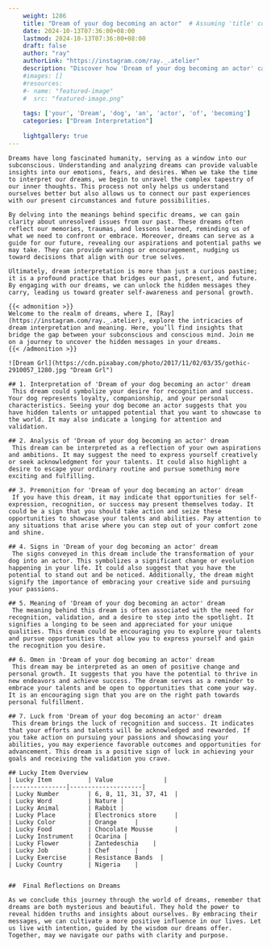 ```yaml
---
    weight: 1286
    title: "Dream of your dog becoming an actor"  # Assuming 'title' column exists
    date: 2024-10-13T07:36:00+08:00
    lastmod: 2024-10-13T07:36:00+08:00
    draft: false
    author: "ray"
    authorLink: "https://instagram.com/ray._.atelier"
    description: "Discover how 'Dream of your dog becoming an actor' can interpret your future and uncover its significant meanings in your life."
    #images: []
    #resources:
    #- name: "featured-image"
    #  src: "featured-image.png"
    
    tags: ['your', 'Dream', 'dog', 'an', 'actor', 'of', 'becoming']
    categories: ["Dream Interpretation"]
    
    lightgallery: true
---
```

    
    Dreams have long fascinated humanity, serving as a window into our subconscious. Understanding and analyzing dreams can provide valuable insights into our emotions, fears, and desires. When we take the time to interpret our dreams, we begin to unravel the complex tapestry of our inner thoughts. This process not only helps us understand ourselves better but also allows us to connect our past experiences with our present circumstances and future possibilities.
    
    By delving into the meanings behind specific dreams, we can gain clarity about unresolved issues from our past. These dreams often reflect our memories, traumas, and lessons learned, reminding us of what we need to confront or embrace. Moreover, dreams can serve as a guide for our future, revealing our aspirations and potential paths we may take. They can provide warnings or encouragement, nudging us toward decisions that align with our true selves.
    
    Ultimately, dream interpretation is more than just a curious pastime; it is a profound practice that bridges our past, present, and future. By engaging with our dreams, we can unlock the hidden messages they carry, leading us toward greater self-awareness and personal growth.
    
    {{< admonition >}}
    Welcome to the realm of dreams, where I, [Ray](https://instagram.com/ray._.atelier), explore the intricacies of dream interpretation and meaning. Here, you’ll find insights that bridge the gap between your subconscious and conscious mind. Join me on a journey to uncover the hidden messages in your dreams.
    {{< /admonition >}}
    
    ![Dream Grl](https://cdn.pixabay.com/photo/2017/11/02/03/35/gothic-2910057_1280.jpg "Dream Grl")
    
    ## 1. Interpretation of 'Dream of your dog becoming an actor' dream
     This dream could symbolize your desire for recognition and success. Your dog represents loyalty, companionship, and your personal characteristics. Seeing your dog become an actor suggests that you have hidden talents or untapped potential that you want to showcase to the world. It may also indicate a longing for attention and validation.
    
    ## 2. Analysis of 'Dream of your dog becoming an actor' dream
     This dream can be interpreted as a reflection of your own aspirations and ambitions. It may suggest the need to express yourself creatively or seek acknowledgment for your talents. It could also highlight a desire to escape your ordinary routine and pursue something more exciting and fulfilling.
    
    ## 3. Premonition for 'Dream of your dog becoming an actor' dream
     If you have this dream, it may indicate that opportunities for self-expression, recognition, or success may present themselves today. It could be a sign that you should take action and seize these opportunities to showcase your talents and abilities. Pay attention to any situations that arise where you can step out of your comfort zone and shine.
    
    ## 4. Signs in 'Dream of your dog becoming an actor' dream
     The signs conveyed in this dream include the transformation of your dog into an actor. This symbolizes a significant change or evolution happening in your life. It could also suggest that you have the potential to stand out and be noticed. Additionally, the dream might signify the importance of embracing your creative side and pursuing your passions.
    
    ## 5. Meaning of 'Dream of your dog becoming an actor' dream
     The meaning behind this dream is often associated with the need for recognition, validation, and a desire to step into the spotlight. It signifies a longing to be seen and appreciated for your unique qualities. This dream could be encouraging you to explore your talents and pursue opportunities that allow you to express yourself and gain the recognition you desire.
    
    ## 6. Omen in 'Dream of your dog becoming an actor' dream
     This dream may be interpreted as an omen of positive change and personal growth. It suggests that you have the potential to thrive in new endeavors and achieve success. The dream serves as a reminder to embrace your talents and be open to opportunities that come your way. It is an encouraging sign that you are on the right path towards personal fulfillment.
    
    ## 7. Luck from 'Dream of your dog becoming an actor' dream
     This dream brings the luck of recognition and success. It indicates that your efforts and talents will be acknowledged and rewarded. If you take action on pursuing your passions and showcasing your abilities, you may experience favorable outcomes and opportunities for advancement. This dream is a positive sign of luck in achieving your goals and receiving the validation you crave.
    
    ## Lucky Item Overview
    | Lucky Item          | Value              |
    |---------------|--------------------|
    | Lucky Number        | 6, 8, 11, 31, 37, 41  |
    | Lucky Word          | Nature |
    | Lucky Animal        | Rabbit |
    | Lucky Place         | Electronics store     |
    | Lucky Color         | Orange     |
    | Lucky Food          | Chocolate Mousse      |
    | Lucky Instrument    | Ocarina |
    | Lucky Flower        | Zantedeschia    |
    | Lucky Job           | Chef       |
    | Lucky Exercise      | Resistance Bands  |
    | Lucky Country       | Nigeria    |
    
    
    ##  Final Reflections on Dreams
    
    As we conclude this journey through the world of dreams, remember that dreams are both mysterious and beautiful. They hold the power to reveal hidden truths and insights about ourselves. By embracing their messages, we can cultivate a more positive influence in our lives. Let us live with intention, guided by the wisdom our dreams offer. Together, may we navigate our paths with clarity and purpose.
    